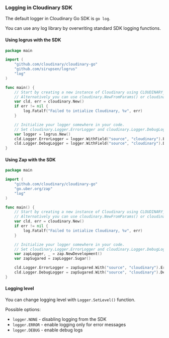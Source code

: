 ### Logging in Cloudinary SDK
The default logger in Cloudinary Go SDK is `go log`.

You can use any log library by overwriting standard SDK logging functions.

#### Using logrus with the SDK
```go
package main

import (
	"github.com/cloudinary/cloudinary-go"
	"github.com/sirupsen/logrus"
	"log"
)

func main() {
	// Start by creating a new instance of Cloudinary using CLOUDINARY_URL environment variable.
	// Alternatively you can use cloudinary.NewFromParams() or cloudinary.NewFromURL().
	var cld, err = cloudinary.New()
	if err != nil {
		log.Fatalf("Failed to intialize Cloudinary, %v", err)
	}

	// Initialize your logger somewhere in your code.
	// Set cloudinary.Logger.ErrorLogger and cloudinary.Logger.DebugLogger fields with logrus functions
	var logger = logrus.New()
	cld.Logger.ErrorLogger = logger.WithField("source", "cloudinary").Errorln
	cld.Logger.DebugLogger = logger.WithField("source", "cloudinary").Debugln
}
```

#### Using Zap with the SDK
```go
package main

import (
	"github.com/cloudinary/cloudinary-go"
	"go.uber.org/zap"
	"log"
)

func main() {
	// Start by creating a new instance of Cloudinary using CLOUDINARY_URL environment variable.
	// Alternatively you can use cloudinary.NewFromParams() or cloudinary.NewFromURL().
	var cld, err = cloudinary.New()
	if err != nil {
		log.Fatalf("Failed to intialize Cloudinary, %v", err)
	}

	// Initialize your logger somewhere in your code.
	// Set cloudinary.Logger.ErrorLogger and cloudinary.Logger.DebugLogger fields with zap sugared logger functions
	var zapLogger, _ = zap.NewDevelopment()
	var zapSugared = zapLogger.Sugar()

	cld.Logger.ErrorLogger = zapSugared.With("source", "cloudinary").Error
	cld.Logger.DebugLogger = zapSugared.With("source", "cloudinary").Debug
}
```

#### Logging level

You can change logging level with `Logger.SetLevel()` function.

Possible options:
- `logger.NONE`  - disabling logging from the SDK
- `logger.ERROR` - enable logging only for error messages
- `logger.DEBUG` - enable debug logs

